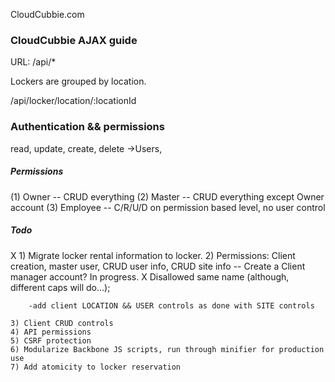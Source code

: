 CloudCubbie.com

<h3>CloudCubbie AJAX guide</h3>

URL: /api/*

Lockers are grouped by location.

/api/locker/location/:locationId

<h3>Authentication && permissions</h3>

read, update, create, delete
->Users, 

<h5>Permissions</h5>

(1) Owner -- CRUD everything
(2) Master -- CRUD everything except Owner account
(3) Employee -- C/R/U/D on permission based level, no user control

<h5>Todo</h5>
X   1) Migrate locker rental information to locker.
    2) Permissions: Client creation, master user, CRUD user info, CRUD site info
    -- Create a Client manager account? In progress.
        X Disallowed same name (although, different caps will do...);

        -add client LOCATION && USER controls as done with SITE controls

    3) Client CRUD controls
    4) API permissions
    5) CSRF protection
    6) Modularize Backbone JS scripts, run through minifier for production use
    7) Add atomicity to locker reservation